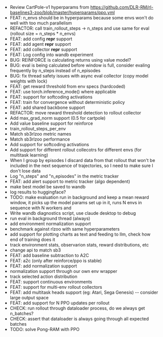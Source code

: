 - Review CartPole-v1 hyperparams from https://github.com/DLR-RM/rl-baselines3-zoo/blob/master/hyperparams/ppo.yml
- FEAT: n_envs should be in hyperparams because some envs won't do well with too much parallelism
- REFACTOR: call train_rollout_steps -> n_steps and use same for eval (rollout size = n_steps * n_envs)
- FEAT: add config __repr__ support
- FEAT: add agent __repr__ support
- FEAT: add collector __repr__ support
- FEAT: Log config into wandb experiment
- BUG: REINFORCE is calculating returns using value model?
- BUG: eval is being calculated before window is full, consider evaling frequently by n_steps instead of n_episodes
- BUG: fix thread safety issues with async eval collector (copy model weights with lock)
- FEAT: get reward threshold from env specs (hardcoded)
- FEAT: use torch.inference_mode() where applicable
- FEAT: support for softcoding activations
- FEAT: train for convergence without deterministic policy
- FEAT: add shared backbone support
- REFACTOR: move reward threshold detection to rollout collector
- Add max_grad_norm support (0.5 for cartpole)
- Add value baseline support for reinforce
- train_rollout_steps_per_env
- Match sb3rlzoo metric names
- Match sb3rlzoo performance
- Add support for softcoding activations
- Add support for different rollout collecotrs for different envs (for multitask learning)
- When I group by episodes I discard data from that rollout that won't be included in the next sequence of trajectories, so I need to make sure I don't lose data
- Log "n_steps" and "n_episodes" in the metric tracker
- FEAT: add alert support to metric tracker (algo dependent)
- make best model be saved to wandb
- log results to huggingface?
- TODO: make evaluation run in background and keep a mean reward window, it picks up the model params set up in it, runs N envs in sequence with N workers and 
- Write wandb diagnostics script, use claude desktop to debug
- run eval in background thread (always)
- add environment normalization support
- benchmark against rlzoo with same hyperparameters
- add support for plotting charts as text and feeding to llm, check how end of training does it
- track environment stats, observarion stats, reward distributions, etc
- change api to match sb3
- FEAT: add baseline subtraction to A2C
- FEAT: a2c (only after reinforce/ppo is stable)
- FEAT: add normalization support
- normalization support through our own env wrapper
- track selected action distribution
- FEAT: support continuous environments
- FEAT: support for multi-env rollout collectors
- FEAT: add multitask heads support (eg: Atari, Sega Genesis) -- consider large output space
- FEAT: add support for N PPO updates per rollout
- CHECK: run rollout through dataloader process, do we always get n_batches?
- CHECK: assert that dataloader is always going through all expected batches
- TODO: solve Pong-RAM with PPO